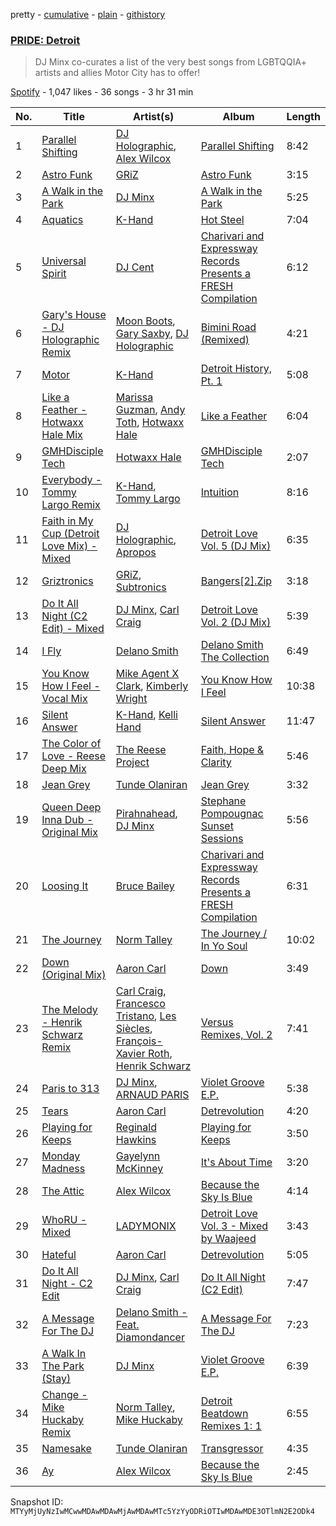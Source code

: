 pretty - [cumulative](/playlists/cumulative/37i9dQZF1DWV5DYisaOw29.md) - [plain](/playlists/plain/37i9dQZF1DWV5DYisaOw29) - [githistory](https://github.githistory.xyz/mackorone/spotify-playlist-archive/blob/main/playlists/plain/37i9dQZF1DWV5DYisaOw29)

### [PRIDE: Detroit](https://open.spotify.com/playlist/37i9dQZF1DWV5DYisaOw29)

> DJ Minx co\-curates a list of the very best songs from LGBTQQIA+ artists and allies Motor City has to offer!

[Spotify](https://open.spotify.com/user/spotify) - 1,047 likes - 36 songs - 3 hr 31 min

| No. | Title | Artist(s) | Album | Length |
|---|---|---|---|---|
| 1 | [Parallel Shifting](https://open.spotify.com/track/2ixO74rwcwtYBywwU0lFCH) | [DJ Holographic](https://open.spotify.com/artist/4PRhpvNBYt7YURb5VhEDox), [Alex Wilcox](https://open.spotify.com/artist/7ArfNfDfLqeVEKYfzzPblu) | [Parallel Shifting](https://open.spotify.com/album/35YikyE0kgjEmbsUuhxtzn) | 8:42 |
| 2 | [Astro Funk](https://open.spotify.com/track/7wRzUAw0Npu4CalkDIFHJE) | [GRiZ](https://open.spotify.com/artist/25oLRSUjJk4YHNUsQXk7Ut) | [Astro Funk](https://open.spotify.com/album/7CwvlQ2z7T2OG4BQ7rBXnF) | 3:15 |
| 3 | [A Walk in the Park](https://open.spotify.com/track/3n8TM8osvrpkm7IddlaO4Q) | [DJ Minx](https://open.spotify.com/artist/4PTQtiKISN5iGNpbRVv02B) | [A Walk in the Park](https://open.spotify.com/album/3N0p2BtGWPMdz86ZiTc6ZI) | 5:25 |
| 4 | [Aquatics](https://open.spotify.com/track/4NHAZBCDM5NKzDRQzHZ1cU) | [K\-Hand](https://open.spotify.com/artist/0qWuk2qgRK2HNKYxqbIn5G) | [Hot Steel](https://open.spotify.com/album/2BOiRMDwV5RbOHg7BiDxVJ) | 7:04 |
| 5 | [Universal Spirit](https://open.spotify.com/track/1R2hTEBTytxLWu7y5FZHSk) | [DJ Cent](https://open.spotify.com/artist/1vhLCCl1TwQiEEH6PAI4x1) | [Charivari and Expressway Records Presents a FRESH Compilation](https://open.spotify.com/album/69eSCrCCBr8u13iEvaRoSl) | 6:12 |
| 6 | [Gary's House \- DJ Holographic Remix](https://open.spotify.com/track/1zmtk3HOEsU9U0zoQq2zg9) | [Moon Boots](https://open.spotify.com/artist/3cIXmCH7iNcslTbwrwS7zy), [Gary Saxby](https://open.spotify.com/artist/7ASH8gjaYKwhtxs8qzi5VD), [DJ Holographic](https://open.spotify.com/artist/4PRhpvNBYt7YURb5VhEDox) | [Bimini Road \(Remixed\)](https://open.spotify.com/album/04nMZW1uMattOkRTZvZESC) | 4:21 |
| 7 | [Motor](https://open.spotify.com/track/6fGpLjqqWqwhcAaatMXTLw) | [K\-Hand](https://open.spotify.com/artist/0qWuk2qgRK2HNKYxqbIn5G) | [Detroit History, Pt\. 1](https://open.spotify.com/album/22mhmpP6Wrbs2hr08GTyle) | 5:08 |
| 8 | [Like a Feather \- Hotwaxx Hale Mix](https://open.spotify.com/track/495Cf8wKCdrJBZlz7icR6i) | [Marissa Guzman](https://open.spotify.com/artist/4f1aXxaOrA5ILMJGEPjGsg), [Andy Toth](https://open.spotify.com/artist/0xHPs74Vj4dNwYlpc2Xggs), [Hotwaxx Hale](https://open.spotify.com/artist/0SvsDWCtBw4aI5QlNdK6mp) | [Like a Feather](https://open.spotify.com/album/0Gv1wZbQynMZLKrdYNy6SI) | 6:04 |
| 9 | [GMHDisciple Tech](https://open.spotify.com/track/0TVXy9OgZzjva9CjBcM1jz) | [Hotwaxx Hale](https://open.spotify.com/artist/0SvsDWCtBw4aI5QlNdK6mp) | [GMHDisciple Tech](https://open.spotify.com/album/13P8OyJiuprIPwgE5Rv9gT) | 2:07 |
| 10 | [Everybody \- Tommy Largo Remix](https://open.spotify.com/track/4AQ5tXQiMsgjrAY5zIzgEf) | [K\-Hand](https://open.spotify.com/artist/0qWuk2qgRK2HNKYxqbIn5G), [Tommy Largo](https://open.spotify.com/artist/6aW4mpPV0gE3pfu9syWyzY) | [Intuition](https://open.spotify.com/album/4zf5sdvvmNIq1dYqR8PFdt) | 8:16 |
| 11 | [Faith in My Cup \(Detroit Love Mix\) \- Mixed](https://open.spotify.com/track/5k9En1KSuACisyw3EznHwy) | [DJ Holographic](https://open.spotify.com/artist/4PRhpvNBYt7YURb5VhEDox), [Apropos](https://open.spotify.com/artist/0t18cCTMIMvAOB5CzykNuF) | [Detroit Love Vol\. 5 \(DJ Mix\)](https://open.spotify.com/album/5lS0KojHlGNJoFaopU71x7) | 6:35 |
| 12 | [Griztronics](https://open.spotify.com/track/6OTClxme7EYRZGO6An3SMc) | [GRiZ](https://open.spotify.com/artist/25oLRSUjJk4YHNUsQXk7Ut), [Subtronics](https://open.spotify.com/artist/3NJ94iuAmmMjbszODYT6pO) | [Bangers\[2\].Zip](https://open.spotify.com/album/3p52GP73vQ2BlG9rzzyBXe) | 3:18 |
| 13 | [Do It All Night \(C2 Edit\) \- Mixed](https://open.spotify.com/track/2lkBQbjgJJGHhljZbim5rU) | [DJ Minx](https://open.spotify.com/artist/4PTQtiKISN5iGNpbRVv02B), [Carl Craig](https://open.spotify.com/artist/17dbJyUCrxh4I7iyUrjaHU) | [Detroit Love Vol\. 2 \(DJ Mix\)](https://open.spotify.com/album/3G96swfKatQvIVo4Fn6BcE) | 5:39 |
| 14 | [I Fly](https://open.spotify.com/track/2Nh3HcwPvJPTfPT1dObKca) | [Delano Smith](https://open.spotify.com/artist/2HadNlQJIJDPNJMtMQNQU4) | [Delano Smith The Collection](https://open.spotify.com/album/0I3X7565jIPvM2aidoO18m) | 6:49 |
| 15 | [You Know How I Feel \- Vocal Mix](https://open.spotify.com/track/5iaeFgNZSHZ3Pj8ffUAHzo) | [Mike Agent X Clark](https://open.spotify.com/artist/2khZmUiKOYCIIjniMfair6), [Kimberly Wright](https://open.spotify.com/artist/1N8htkn6vMaMvHSDOSc8Kr) | [You Know How I Feel](https://open.spotify.com/album/3ufZMyvDLa2BXOIwH23Wuy) | 10:38 |
| 16 | [Silent Answer](https://open.spotify.com/track/1AcmqZbLL9oMpt9WMOxFen) | [K\-Hand](https://open.spotify.com/artist/0qWuk2qgRK2HNKYxqbIn5G), [Kelli Hand](https://open.spotify.com/artist/3j1MZUS4DJ06zntdti6VmY) | [Silent Answer](https://open.spotify.com/album/1oqC6Rb3exTZ9QKHkyJ268) | 11:47 |
| 17 | [The Color of Love \- Reese Deep Mix](https://open.spotify.com/track/1Qg29ZSo2roSr6ghY08jhn) | [The Reese Project](https://open.spotify.com/artist/0BshoWL6YCwwdSTLXETd6d) | [Faith, Hope & Clarity](https://open.spotify.com/album/1kPIn4PuSmvGDsXDCxVDB7) | 5:46 |
| 18 | [Jean Grey](https://open.spotify.com/track/38X6g3ss3eyfo1LqZ5MI8O) | [Tunde Olaniran](https://open.spotify.com/artist/3qwKzITLJVVAo2Fn8TusjE) | [Jean Grey](https://open.spotify.com/album/0MS7LbKXBqr5fLyTwi3BFi) | 3:32 |
| 19 | [Queen Deep Inna Dub \- Original Mix](https://open.spotify.com/track/0WjS45CeYUrxaGADjaWeKx) | [Pirahnahead](https://open.spotify.com/artist/5K3U3kI5XtFGUsI4FNC2GJ), [DJ Minx](https://open.spotify.com/artist/4PTQtiKISN5iGNpbRVv02B) | [Stephane Pompougnac Sunset Sessions](https://open.spotify.com/album/7og4gC5sOI0dhhCdCwMOst) | 5:56 |
| 20 | [Loosing It](https://open.spotify.com/track/3GAbRB3lpvKzlb1M7lwQXu) | [Bruce Bailey](https://open.spotify.com/artist/42pW8vUOWRUD7pwRqYjfax) | [Charivari and Expressway Records Presents a FRESH Compilation](https://open.spotify.com/album/69eSCrCCBr8u13iEvaRoSl) | 6:31 |
| 21 | [The Journey](https://open.spotify.com/track/6aMUUomgp66X5dVQtHeYgI) | [Norm Talley](https://open.spotify.com/artist/5J1fwxvTRxviCqCPwd4Lv5) | [The Journey / In Yo Soul](https://open.spotify.com/album/7dG9NDvXvrXxmVhUZeTBaJ) | 10:02 |
| 22 | [Down \(Original Mix\)](https://open.spotify.com/track/6YaFyRsRbB2AIy6Ajea4jB) | [Aaron Carl](https://open.spotify.com/artist/7fHzaEzwDv2zfpVqrkama2) | [Down](https://open.spotify.com/album/2aN1FWQGqSU86NVzRAmvCE) | 3:49 |
| 23 | [The Melody \- Henrik Schwarz Remix](https://open.spotify.com/track/3Jv1kO1e4IDsNye3BRycbi) | [Carl Craig](https://open.spotify.com/artist/17dbJyUCrxh4I7iyUrjaHU), [Francesco Tristano](https://open.spotify.com/artist/19CMctG8DNWO0rHPE98ujj), [Les Siècles](https://open.spotify.com/artist/1ncGbUNumu1kLQDLfI5Hds), [François\-Xavier Roth](https://open.spotify.com/artist/01MlLLNqc0Dp9jS04Rm6gp), [Henrik Schwarz](https://open.spotify.com/artist/1ooAqaFu4Ac3BO2HpL4V2R) | [Versus Remixes, Vol\. 2](https://open.spotify.com/album/3QSpCjrcGboCIL5NSUSr1D) | 7:41 |
| 24 | [Paris to 313](https://open.spotify.com/track/21JEClblt8TWHN7bylt0tH) | [DJ Minx](https://open.spotify.com/artist/4PTQtiKISN5iGNpbRVv02B), [ARNAUD PARIS](https://open.spotify.com/artist/771BX97y9cPydphKozdxxE) | [Violet Groove E.P.](https://open.spotify.com/album/7yO99oqltTRlNvJOiE9tmF) | 5:38 |
| 25 | [Tears](https://open.spotify.com/track/2zbQbQe1EBEu5j1bkDhuwg) | [Aaron Carl](https://open.spotify.com/artist/7fHzaEzwDv2zfpVqrkama2) | [Detrevolution](https://open.spotify.com/album/6Z3hO5ommQLzYZQaLNke0u) | 4:20 |
| 26 | [Playing for Keeps](https://open.spotify.com/track/1obG4GJhU5knvTUYzK9eYC) | [Reginald Hawkins](https://open.spotify.com/artist/4cmMd17FBvPtgh7xRkhEAB) | [Playing for Keeps](https://open.spotify.com/album/5FexEqAhnP7J7jOzfEm196) | 3:50 |
| 27 | [Monday Madness](https://open.spotify.com/track/2yj1doDjRqnLEjVfWLtMXt) | [Gayelynn McKinney](https://open.spotify.com/artist/6glmHvIoAQIouB9dTXSyeS) | [It's About Time](https://open.spotify.com/album/7uTnjpnd9cmexbwa6iw4NJ) | 3:20 |
| 28 | [The Attic](https://open.spotify.com/track/1Kecp9T2NZfkVEyLE5PW3D) | [Alex Wilcox](https://open.spotify.com/artist/7ArfNfDfLqeVEKYfzzPblu) | [Because the Sky Is Blue](https://open.spotify.com/album/4O4Vws2zUcnrmNVKLENVnp) | 4:14 |
| 29 | [WhoRU \- Mixed](https://open.spotify.com/track/5o7cILDzpjszzXa2UmdmHY) | [LADYMONIX](https://open.spotify.com/artist/2L20FlBvHKIMNeMFhtrwjO) | [Detroit Love Vol\. 3 \- Mixed by Waajeed](https://open.spotify.com/album/2QBGXNoeavFATtvSDVTmxu) | 3:43 |
| 30 | [Hateful](https://open.spotify.com/track/2qq9tbm41uYrf43cSQnIkQ) | [Aaron Carl](https://open.spotify.com/artist/7fHzaEzwDv2zfpVqrkama2) | [Detrevolution](https://open.spotify.com/album/6Z3hO5ommQLzYZQaLNke0u) | 5:05 |
| 31 | [Do It All Night \- C2 Edit](https://open.spotify.com/track/7kKgTIzKvgg6Yk7PrLejkw) | [DJ Minx](https://open.spotify.com/artist/4PTQtiKISN5iGNpbRVv02B), [Carl Craig](https://open.spotify.com/artist/17dbJyUCrxh4I7iyUrjaHU) | [Do It All Night \(C2 Edit\)](https://open.spotify.com/album/1T5UWJ4jxfotonVwSeJiUF) | 7:47 |
| 32 | [A Message For The DJ](https://open.spotify.com/track/39cgFLYRr8JTOoB6rITZNl) | [Delano Smith \- Feat\. Diamondancer](https://open.spotify.com/artist/6kt9c3Zkgt0xe7QKtFpE1B) | [A Message For The DJ](https://open.spotify.com/album/79oowKJpRd5OlNhVPkuuV7) | 7:23 |
| 33 | [A Walk In The Park \(Stay\)](https://open.spotify.com/track/6xYb2zqXFbcDfy9TMxfRO8) | [DJ Minx](https://open.spotify.com/artist/4PTQtiKISN5iGNpbRVv02B) | [Violet Groove E.P.](https://open.spotify.com/album/7yO99oqltTRlNvJOiE9tmF) | 6:39 |
| 34 | [Change \- Mike Huckaby Remix](https://open.spotify.com/track/2U4YIbj1pXgVH2Rlg5zKyZ) | [Norm Talley](https://open.spotify.com/artist/5J1fwxvTRxviCqCPwd4Lv5), [Mike Huckaby](https://open.spotify.com/artist/7oGwEiATTm4u71R2lQhbC4) | [Detroit Beatdown Remixes 1: 1](https://open.spotify.com/album/0YRgHIIdg3vXqptEx7j0GD) | 6:55 |
| 35 | [Namesake](https://open.spotify.com/track/5YrkOgkJsk2c7kOZuhGmpm) | [Tunde Olaniran](https://open.spotify.com/artist/3qwKzITLJVVAo2Fn8TusjE) | [Transgressor](https://open.spotify.com/album/57uo4jwBc428S0JiQru6LQ) | 4:35 |
| 36 | [Ay](https://open.spotify.com/track/39NNj1NpNbyWprxgszBDyu) | [Alex Wilcox](https://open.spotify.com/artist/7ArfNfDfLqeVEKYfzzPblu) | [Because the Sky Is Blue](https://open.spotify.com/album/4O4Vws2zUcnrmNVKLENVnp) | 2:45 |

Snapshot ID: `MTYyMjUyNzIwMCwwMDAwMDAwMjAwMDAwMTc5YzYyODRiOTIwMDAwMDE3OTlmN2E2ODk4`
